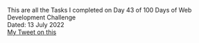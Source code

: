 This are all the Tasks I completed on Day 43 of 100 Days of Web Development Challenge<br>
Dated: 13 July 2022<br>
[My Tweet on this](#)<br>
